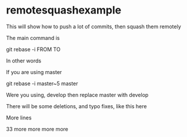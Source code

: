 remotesquashexample
===================

This will show how to push a lot of commits, then squash them remotely

The main command is

git rebase -i FROM TO

In other words

If you are using master

git rebase -i master~5 master

Were you using, develop
then replace master with develop

There will be some deletions, and typo fixes, like this here

More lines

33
more
more
more
more
